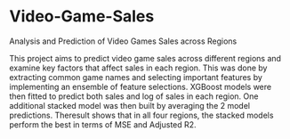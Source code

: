 # Video-Game-Sales
Analysis and Prediction of Video Games Sales across Regions

This project aims to predict video game sales across different regions
and examine key factors that affect sales in each region. This was done
by extracting common game names and selecting important features
by implementing an ensemble of feature selections. XGBoost models
were then fitted to predict both sales and log of sales in each region.
One additional stacked model was then built by averaging the 2 model
predictions. Theresult shows that in all four regions, the stacked models
perform the best in terms of MSE and Adjusted R2.
